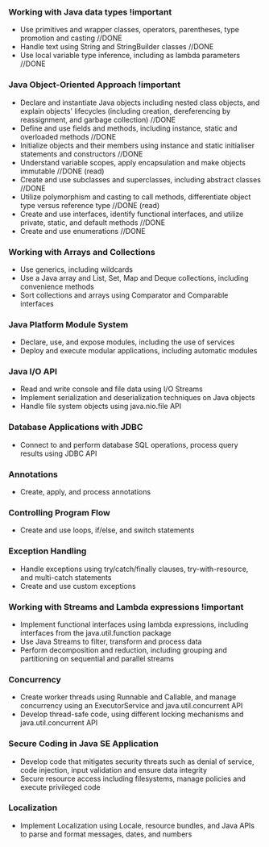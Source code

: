 ### Working with Java data types !important
* Use primitives and wrapper classes, operators, parentheses, type promotion and casting //DONE
* Handle text using String and StringBuilder classes //DONE
* Use local variable type inference, including as lambda parameters //DONE

### Java Object-Oriented Approach !important
* Declare and instantiate Java objects including nested class objects, and explain objects' lifecycles (including creation, dereferencing by reassignment, and garbage collection) //DONE 
* Define and use fields and methods, including instance, static and overloaded methods //DONE
* Initialize objects and their members using instance and static initialiser statements and constructors //DONE 
* Understand variable scopes, apply encapsulation and make objects immutable //DONE (read)
* Create and use subclasses and superclasses, including abstract classes //DONE
* Utilize polymorphism and casting to call methods, differentiate object type versus reference type //DONE (read)
* Create and use interfaces, identify functional interfaces, and utilize private, static, and default methods //DONE
* Create and use enumerations //DONE

### Working with Arrays and Collections
* Use generics, including wildcards
* Use a Java array and List, Set, Map and Deque collections, including convenience methods
* Sort collections and arrays using Comparator and Comparable interfaces

### Java Platform Module System
* Declare, use, and expose modules, including the use of services
* Deploy and execute modular applications, including automatic modules

### Java I/O API
* Read and write console and file data using I/O Streams
* Implement serialization and deserialization techniques on Java objects
* Handle file system objects using java.nio.file API

### Database Applications with JDBC
* Connect to and perform database SQL operations, process query results using JDBC API

### Annotations
* Create, apply, and process annotations

### Controlling Program Flow
* Create and use loops, if/else, and switch statements

### Exception Handling
* Handle exceptions using try/catch/finally clauses, try-with-resource, and multi-catch statements
* Create and use custom exceptions

### Working with Streams and Lambda expressions !important
* Implement functional interfaces using lambda expressions, including interfaces from the java.util.function package
* Use Java Streams to filter, transform and process data
* Perform decomposition and reduction, including grouping and partitioning on sequential and parallel streams

### Concurrency
* Create worker threads using Runnable and Callable, and manage concurrency using an ExecutorService and java.util.concurrent API
* Develop thread-safe code, using different locking mechanisms and java.util.concurrent API

### Secure Coding in Java SE Application
* Develop code that mitigates security threats such as denial of service, code injection, input validation and ensure data integrity
* Secure resource access including filesystems, manage policies and execute privileged code

### Localization
* Implement Localization using Locale, resource bundles, and Java APIs to parse and format messages, dates, and numbers
